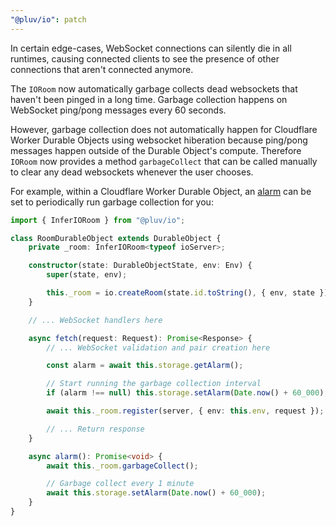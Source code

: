 ```yaml
---
"@pluv/io": patch
---
```


In certain edge-cases, WebSocket connections can silently die in all runtimes, causing connected clients to see the presence of other connections that aren't connected anymore.

The `IORoom` now automatically garbage collects dead websockets that haven't been pinged in a long time. Garbage collection happens on WebSocket ping/pong messages every 60 seconds.

However, garbage collection does not automatically happen for Cloudflare Worker Durable Objects using websocket hiberation because ping/pong messages happen outside of the Durable Object's compute. Therefore `IORoom` now provides a method `garbageCollect` that can be called manually to clear any dead websockets whenever the user chooses.

For example, within a Cloudflare Worker Durable Object, an [alarm](https://developers.cloudflare.com/durable-objects/api/alarms/) can be set to periodically run garbage collection for you:

```ts
import { InferIORoom } from "@pluv/io";

class RoomDurableObject extends DurableObject {
    private _room: InferIORoom<typeof ioServer>;

    constructor(state: DurableObjectState, env: Env) {
        super(state, env);

        this._room = io.createRoom(state.id.toString(), { env, state });
    }

    // ... WebSocket handlers here

    async fetch(request: Request): Promise<Response> {
        // ... WebSocket validation and pair creation here

        const alarm = await this.storage.getAlarm();

        // Start running the garbage collection interval
        if (alarm !== null) this.storage.setAlarm(Date.now() + 60_000);

        await this._room.register(server, { env: this.env, request });

        // ... Return response
    }

    async alarm(): Promise<void> {
        await this._room.garbageCollect();

        // Garbage collect every 1 minute
        await this.storage.setAlarm(Date.now() + 60_000);
    }
}
```
